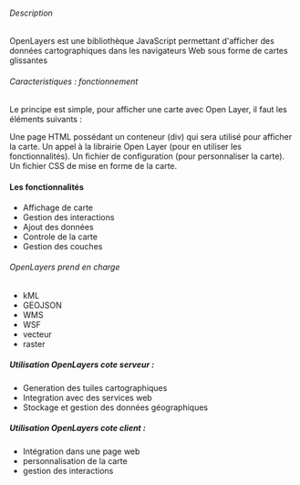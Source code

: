 ###### Description 
OpenLayers est une bibliothèque JavaScript permettant d'afficher des données cartographiques dans les navigateurs Web sous forme de cartes glissantes

###### Caracteristiques : fonctionnement

Le principe est simple, pour afficher une carte avec Open Layer, il faut les éléments suivants :

Une page HTML possédant un conteneur (div) qui sera utilisé pour afficher la carte.
Un appel à la librairie Open Layer (pour en utiliser les fonctionnalités).
Un fichier de configuration (pour personnaliser la carte).
Un fichier CSS de mise en forme de la carte.

#### Les fonctionnalités

- Affichage de carte
- Gestion des interactions
- Ajout des données
- Controle de la carte 
- Gestion des couches


###### OpenLayers prend en charge 

- kML 
- GEOJSON 
- WMS
- WSF 
- vecteur
- raster 

#####  Utilisation OpenLayers cote serveur :

- Generation des tuiles cartographiques
- Integration avec des services web
- Stockage et gestion des données géographiques

#####  Utilisation OpenLayers cote client :

- Intégration dans une page web
- personnalisation de la carte
- gestion des interactions 

